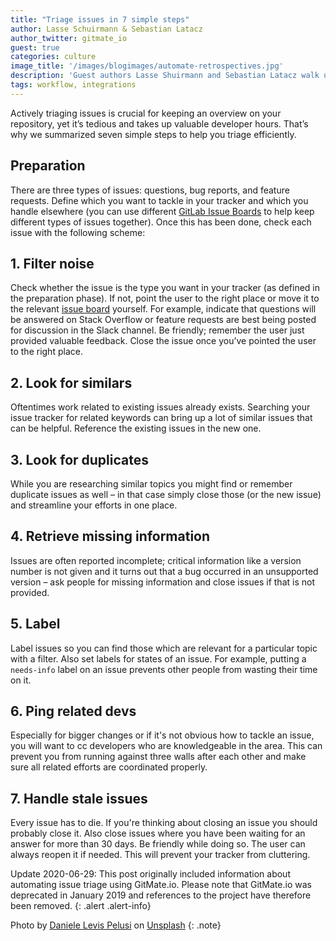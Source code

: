 ```yaml
---
title: "Triage issues in 7 simple steps"
author: Lasse Schuirmann & Sebastian Latacz
author_twitter: gitmate_io
guest: true
categories: culture
image_title: '/images/blogimages/automate-retrospectives.jpg'
description: 'Guest authors Lasse Shuirmann and Sebastian Latacz walk us through how to work through your issue backlog and triage effectively.'
tags: workflow, integrations
---
```


Actively triaging issues is crucial for keeping an overview on your repository, yet it’s tedious and takes up valuable developer hours. That’s why we summarized seven simple steps to help you triage efficiently.

<!-- more -->

## Preparation

There are three types of issues: questions, bug reports, and feature requests. Define which you want to tackle in your tracker and which you handle elsewhere (you can use different [GitLab Issue Boards](/stages-devops-lifecycle/issueboard/) to help keep different types of issues together). Once this has been done, check each issue with the following scheme:

## 1. Filter noise

Check whether the issue is the type you want in your tracker (as defined in the preparation phase). If not, point the user to the right place or move it to the relevant [issue board](/stages-devops-lifecycle/issueboard/) yourself. For example, indicate that questions will be answered on Stack Overflow or feature requests are best being posted for discussion in the Slack channel. Be friendly; remember the user just provided valuable feedback. Close the issue once you’ve pointed the user to the right place.

## 2. Look for similars

Oftentimes work related to existing issues already exists. Searching your issue tracker for related keywords can bring up a lot of similar issues that can be helpful. Reference the existing issues in the new one.

## 3. Look for duplicates

While you are researching similar topics you might find or remember duplicate issues as well – in that case simply close those (or the new issue) and streamline your efforts in one place.

## 4. Retrieve missing information

Issues are often reported incomplete; critical information like a version number is not given and it turns out that a bug occurred in an unsupported version – ask people for missing information and close issues if that is not provided.

## 5. Label

Label issues so you can find those which are relevant for a particular topic with a filter. Also set labels for states of an issue. For example, putting a `needs-info` label on an issue prevents other people from wasting their time on it.

## 6. Ping related devs

Especially for bigger changes or if it's not obvious how to tackle an issue, you will want to cc developers who are knowledgeable in the area. This can prevent you from running against three walls after each other and make sure all related efforts are coordinated properly.

## 7. Handle stale issues

Every issue has to die. If you're thinking about closing an issue you should probably close it. Also close issues where you have been waiting for an answer for more than 30 days. Be friendly while doing so. The user can always reopen it if needed. This will prevent your tracker from cluttering.

Update 2020-06-29: This post originally included information about automating issue triage using GitMate.io. Please note that GitMate.io was deprecated in January 2019 and references to the project have therefore been removed.
{: .alert .alert-info}

Photo by [Daniele Levis Pelusi](https://unsplash.com/photos/Pp9qkEV_xPk?utm_source=unsplash&utm_medium=referral&utm_content=creditCopyText) on [Unsplash](https://unsplash.com/search/photos/automation?utm_source=unsplash&utm_medium=referral&utm_content=creditCopyText)
{: .note}
